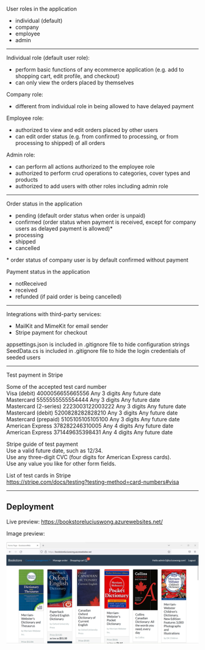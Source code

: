 User roles in the application
- individual (default)
- company
- employee
- admin

---

Individual role (default user role):
- perform basic functions of any ecommerce application (e.g. add to shopping cart, edit profile, and checkout)
- can only view the orders placed by themselves

Company role:
- different from individual role in being allowed to have delayed payment

Employee role:
- authorized to view and edit orders placed by other users
- can edit order status (e.g. from confirmed to processing, or from processing to shipped) of all orders

Admin role:
- can perform all actions authorized to the employee role
- authorized to perform crud operations to categories, cover types and products
- authorized to add users with other roles including admin role

---

Order status in the application
- pending (default order status when order is unpaid)
- confirmed (order status when payment is received, except for company users as delayed payment is allowed)*
- processing
- shipped
- cancelled

\* order status of company user is by default confirmed without payment

Payment status in the application
- notReceived
- received
- refunded (if paid order is being cancelled)

---

Integrations with third-party services:
- MailKit and MimeKit for email sender
- Stripe payment for checkout

appsettings.json is included in .gitignore file to hide configuration strings  
SeedData.cs is included in .gitignore file to hide the login credentials of seeded users

---

Test payment in Stripe  

Some of the accepted test card number  
Visa (debit)	4000056655665556	Any 3 digits	Any future date  
Mastercard	5555555555554444	Any 3 digits	Any future date  
Mastercard (2-series)	2223003122003222	Any 3 digits	Any future date  
Mastercard (debit)	5200828282828210	Any 3 digits	Any future date  
Mastercard (prepaid)	5105105105105100	Any 3 digits	Any future date  
American Express	378282246310005	Any 4 digits	Any future date  
American Express	371449635398431	Any 4 digits	Any future date  

Stripe guide of test payment  
Use a valid future date, such as 12/34.  
Use any three-digit CVC (four digits for American Express cards).  
Use any value you like for other form fields.  

List of test cards in Stripe  
https://stripe.com/docs/testing?testing-method=card-numbers#visa

---

## Deployment  

Live preview: https://bookstoreluciuswong.azurewebsites.net/  

Image preview:  

![bookstore_snapshot.png](/bookstore_snapshot.png)